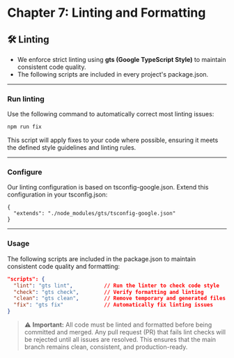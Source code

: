# Chapter 7: Linting and Formatting

## 🛠️ Linting

- We enforce strict linting using **gts (Google TypeScript Style)** to maintain consistent code quality.
- The following scripts are included in every project's package.json.
---

### Run linting
Use the following command to automatically correct most linting issues:
```bash
npm run fix
```
This script will apply fixes to your code where possible, ensuring it meets the defined style guidelines and linting rules.

---

### Configure
Our linting configuration is based on tsconfig-google.json. Extend this configuration in your tsconfig.json:

```
{
  "extends": "./node_modules/gts/tsconfig-google.json"
}
```
---

### Usage
The following scripts are included in the package.json to maintain consistent code quality and formatting:

```json
"scripts": {
  "lint": "gts lint",          // Run the linter to check code style
  "check": "gts check",        // Verify formatting and linting
  "clean": "gts clean",        // Remove temporary and generated files
  "fix": "gts fix"             // Automatically fix linting issues
}
```

> ⚠️ **Important:** All code must be linted and formatted before being committed and merged. Any pull request (PR) that fails lint checks will be rejected until all issues are resolved. This ensures that the main branch remains clean, consistent, and production-ready.

